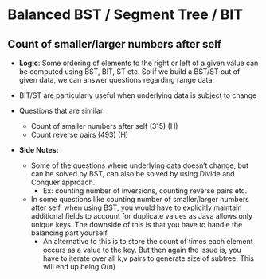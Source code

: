 # Balanced BST / Segment Tree / BIT

## Count of smaller/larger numbers after self
* **Logic**: Some ordering of elements to the right or left of a given value can be computed using BST, BIT, ST etc. So if we build a BST/ST out of given data, we can answer questions regarding range data. 
* BIT/ST are particularly useful when underlying data is subject to change
* Questions that are similar:
	* Count of smaller numbers after self (315) (H)
	* Count reverse pairs (493) (H)

* **Side Notes:**
	* Some of the questions where underlying data doesn’t change, but can be solved by BST, can also be solved by using Divide and Conquer approach.
		* Ex: counting number of inversions, counting reverse pairs etc.
	* In some questions like counting number of smaller/larger numbers after self, when using BST, you would have to explicitly maintain additional fields to account for duplicate values as Java allows only unique keys. The downside of this is that you have to handle the balancing part yourself.
		* An alternative to this is to store the count of times each element occurs as a value to the key. But then again the issue is, you have to iterate over all k,v pairs to generate size of subtree. This will end up being O(n)
